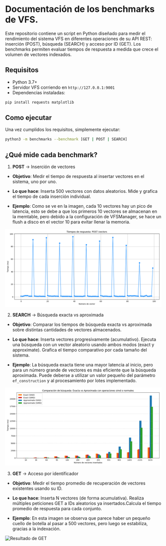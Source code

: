 # Documentación de los benchmarks de VFS.

Este repositorio contiene un script en Python diseñado para medir el rendimiento del sistema VFS en diferentes operaciones de su API REST: inserción (POST), búsqueda (SEARCH) y acceso por ID (GET). Los benchmarks permiten evaluar tiempos de respuesta a medida que crece el volumen de vectores indexados.

## Requisitos
- Python 3.7+
- Servidor VFS corriendo en ```http://127.0.0.1:9001```
- Dependencias instaladas:
```bash
pip install requests matplotlib
```
## Como ejecutar
Una vez cumplidos los requisitos, simplemente ejecutar:

```bash
python3 -m benchmarks --benchmark [GET | POST | SEARCH]
```

## ¿Qué mide cada benchmark?

1. **POST** → Inserción de vectores

- **Objetivo**: Medir el tiempo de respuesta al insertar vectores en el sistema, uno por uno.

- **Lo que hace**: Inserta 500 vectores con datos aleatorios. Mide y grafica el tiempo de cada inserción individual.

- **Ejemplo**: Como se ve en la imagen, cada 10 vectores hay un pico de latencia, esto se debe a que los primeros 10 vectores se almacenan en la memtable, pero debido a la configuración de VFSManager, se hace un flush a disco en el vector 10 para evitar llenar la memoria.

![Resultado de POST](../imgs/quantized/post_benchmark.png)


2. **SEARCH** → Búsqueda exacta vs aproximada

- **Objetivo**: Comparar los tiempos de búsqueda exacta vs aproximada sobre distintas cantidades de vectores almacenados.

- **Lo que hace**: Inserta vectores progresivamente (acumulativo). Ejecuta una búsqueda con un vector aleatorio usando ambos modos (exact y approximate). Grafica el tiempo comparativo por cada tamaño del sistema.

- **Ejemplo**: La búsqueda exacta tiene una mayor latencia al inicio, pero para un número grande de vectores es más eficiente que la búsqueda aproximada. Puede deberse a utilizar un valor pequeño del parámetro `ef_construction` y al procesamiento por lotes implementado.

![Resultado de SEARCH](../imgs/quantized/search_benchmark.png)

3. **GET** → Acceso por identificador

- **Objetivo**: Medir el tiempo promedio de recuperación de vectores existentes usando su ID.

- **Lo que hace**: Inserta N vectores (de forma acumulativa). Realiza múltiples peticiones GET a IDs aleatorios ya insertados.Calcula el tiempo promedio de respuesta para cada conjunto.

- **Ejemplo**: En esta imagen se observa que parece haber un pequeño cuello de botella al pasar a 500 vectores, pero luego se estabiliza, gracias a la indexación.

![Resultado de GET](../imgs/qantized/get_benchmark.png)
